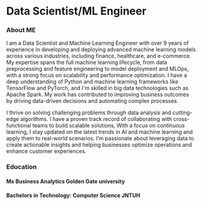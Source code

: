 # Data Scientist/ML Engineer 
### About ME
I am a Data Scientist and Machine Learning Engineer with over 9 years of experience in developing and deploying advanced machine learning models across various industries, including finance, healthcare, and e-commerce. My expertise spans the full machine learning lifecycle, from data preprocessing and feature engineering to model deployment and MLOps, with a strong focus on scalability and performance optimization. I have a deep understanding of Python and machine learning frameworks like TensorFlow and PyTorch, and I'm skilled in big data technologies such as Apache Spark. My work has contributed to improving business outcomes by driving data-driven decisions and automating complex processes.

I thrive on solving challenging problems through data analysis and cutting-edge algorithms. I have a proven track record of collaborating with cross-functional teams to build scalable solutions,  With a focus on continuous learning, I stay updated on the latest trends in AI and machine learning and apply them to real-world scenarios. I’m passionate about leveraging data to create actionable insights and helping businesses optimize operations and enhance customer experiences.
### Education 
#### Ms Business Analytics Golden Gate university 
#### Bachelors in Technology: Computer Science  JNTUH
